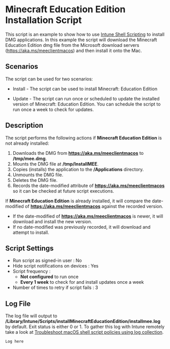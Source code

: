 # Minecraft Education Edition Installation Script

This script is an example to show how to use [Intune Shell Scripting](https://docs.microsoft.com/en-us/mem/intune/apps/macos-shell-scripts) to install DMG applications. In this example the script will download the Minecraft Education Edition dmg file from the Microsoft download servers (https://aka.ms/meeclientmacos) and then install it onto the Mac.

## Scenarios
The script can be used for two scenarios:

 - Install - The script can be used to install Minecraft: Education Edition
 
 - Update - The script can run once or scheduled to update the installed version of Minecraft: Education Edition. You can schedule the script to run once a week to check for updates.

## Description

The script performs the following actions if **Minecraft Education Edition** is not already installed:
1. Downloads the DMG from **https://aka.ms/meeclientmacos** to **/tmp/mee.dmg**.
2. Mounts the DMG file at **/tmp/InstallMEE**.
3. Copies (installs) the application to the **/Applications** directory.
4. Unmounts the DMG file.
5. Deletes the DMG file.
6. Records the date-modified attribute of **https://aka.ms/meeclientmacos** so it can be checked at future script executions.

If **Minecraft Education Edition** is already installed, it will compare the date-modified of **https://aka.ms/meeclientmacos** against the recorded version. 
 - If the date-modified of **https://aka.ms/meeclientmacos** is newer, it will download and install the new version.
 - If no date-modified was previously recorded, it will download and attempt to install.

## Script Settings

- Run script as signed-in user : No
- Hide script notifications on devices : Yes
- Script frequency : 
  - **Not configured** to run once
  - **Every 1 week** to check for and install updates once a week
- Number of times to retry if script fails : 3

## Log File

The log file will output to **/Library/Intune/Scripts/installMinecraftEducationEdition/installmee.log** by default. Exit status is either 0 or 1. To gather this log with Intune remotely take a look at [Troubleshoot macOS shell script policies using log collection](https://docs.microsoft.com/en-us/mem/intune/apps/macos-shell-scripts#troubleshoot-macos-shell-script-policies-using-log-collection).
```
Log here
```
